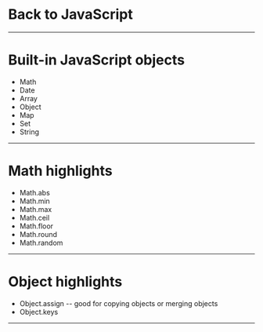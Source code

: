 # Back to JavaScript

---

# Built-in JavaScript objects

- Math
- Date
- Array
- Object
- Map
- Set
- String

---

# Math highlights

- Math.abs
- Math.min
- Math.max
- Math.ceil
- Math.floor
- Math.round
- Math.random

---

# Object highlights

- Object.assign -- good for copying objects or merging objects
- Object.keys

---
